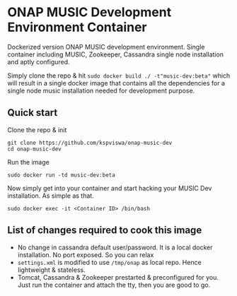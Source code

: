 # ONAP MUSIC Development Environment Container
Dockerized version ONAP MUSIC development environment. Single container including MUSIC, Zookeeper, Cassandra single node installation and aptly configured.

Simply clone the repo & hit `sudo docker build ./ -t"music-dev:beta"` which will result in a single docker image that contains all the dependencies for a single node music installation needed for development purpose.

## Quick start

Clone the repo & init

```
git clone https://github.com/kspviswa/onap-music-dev
cd onap-music-dev
```

Run the image

```
sudo docker run -td music-dev:beta
```

Now simply get into your container and start hacking your MUSIC Dev installation. As simple as that.

```
sudo docker exec -it <Container ID> /bin/bash
```

## List of changes required to cook this image
* No change in cassandra default user/password. It is a local docker installation. No port exposed. So you can relax
* `settings.xml` is modified to use `/tmp/onap` as local repo. Hence lightweight & stateless.
* Tomcat, Cassandra & Zookeeper prestarted & preconfigured for you. Just run the container and attach the tty, then you are good to go.
